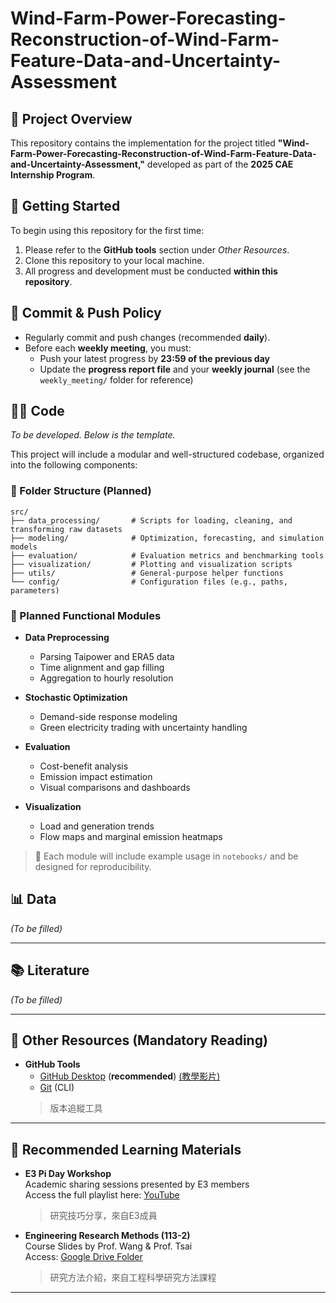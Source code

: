 # Wind-Farm-Power-Forecasting-Reconstruction-of-Wind-Farm-Feature-Data-and-Uncertainty-Assessment

## 📘 Project Overview
This repository contains the implementation for the project titled **"Wind-Farm-Power-Forecasting-Reconstruction-of-Wind-Farm-Feature-Data-and-Uncertainty-Assessment,"** developed as part of the **2025 CAE Internship Program**.


## 🚀 Getting Started

To begin using this repository for the first time:

1. Please refer to the **GitHub tools** section under *Other Resources*.
2. Clone this repository to your local machine.
3. All progress and development must be conducted **within this repository**.


## 🔄 Commit & Push Policy

- Regularly commit and push changes (recommended **daily**).
- Before each **weekly meeting**, you must:
  - Push your latest progress by **23:59 of the previous day**
  - Update the **progress report file** and your **weekly journal** (see the `weekly_meeting/` folder for reference)

## 🧑‍💻 Code
*To be developed. Below is the template.*

This project will include a modular and well-structured codebase, organized into the following components:

### 📁 Folder Structure (Planned)

```
src/
├── data_processing/       # Scripts for loading, cleaning, and transforming raw datasets
├── modeling/              # Optimization, forecasting, and simulation models
├── evaluation/            # Evaluation metrics and benchmarking tools
├── visualization/         # Plotting and visualization scripts
├── utils/                 # General-purpose helper functions
└── config/                # Configuration files (e.g., paths, parameters)
```

### 🧩 Planned Functional Modules

- **Data Preprocessing**
  - Parsing Taipower and ERA5 data
  - Time alignment and gap filling
  - Aggregation to hourly resolution

- **Stochastic Optimization**
  - Demand-side response modeling
  - Green electricity trading with uncertainty handling

- **Evaluation**
  - Cost-benefit analysis
  - Emission impact estimation
  - Visual comparisons and dashboards

- **Visualization**
  - Load and generation trends
  - Flow maps and marginal emission heatmaps

> 📌 Each module will include example usage in `notebooks/` and be designed for reproducibility.


## 📊 Data  
*(To be filled)*  
<!-- Example: Source: ERA5 / CAMS / CEMS; Temporal resolution: daily; Spatial resolution: 0.1°; Variables: GHI, MEF, etc. -->

---

## 📚 Literature  
*(To be filled)*  
<!-- Example: Zhang et al. (2023), Beltrami et al. (2022); Focus on MEF estimation under zonal constraints -->

---

## 🔗 Other Resources (Mandatory Reading)
- **GitHub Tools**  
  - [GitHub Desktop](https://desktop.github.com/download/) (**recommended**) [(教學影片)](https://www.youtube.com/watch?v=iJXreJ3XhZY&list=PLwE9aC2NIkXl7r6p5TtYlgKhCuzbB16OO&index=6)
  - [Git](https://git-scm.com/) (CLI)
  > 版本追縱工具
---

## 📖 Recommended Learning Materials
- **E3 Pi Day Workshop**  
  Academic sharing sessions presented by E3 members  
  Access the full playlist here: [YouTube](https://www.youtube.com/playlist?list=PLwE9aC2NIkXl7r6p5TtYlgKhCuzbB16OO)
  > 研究技巧分享，來自E3成員



- **Engineering Research Methods (113-2)**  
  Course Slides by Prof. Wang & Prof. Tsai  
  Access: [Google Drive Folder](https://drive.google.com/drive/folders/1JO1s7RvkZt7yfIl7uBJmadE-ceetQ5X3?usp=sharing)  
  > 研究方法介紹，來自工程科學研究方法課程

---
